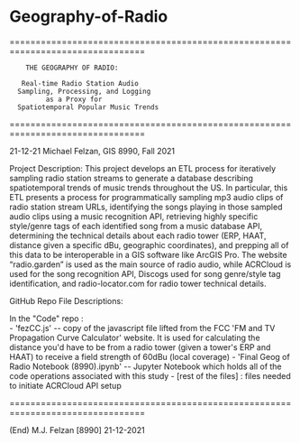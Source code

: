 # Geography-of-Radio
================================================================================
        
        THE GEOGRAPHY OF RADIO:
       
       Real-time Radio Station Audio 
      Sampling, Processing, and Logging 
             as a Proxy for
      Spatiotemporal Popular Music Trends
================================================================================

21-12-21   Michael Felzan, GIS 8990, Fall 2021


Project Description:
  This project develops an ETL process for iteratively sampling radio station 
  streams to generate a database describing spatiotemporal trends of music 
  trends throughout the US. In particular, this ETL presents a process for 
  programmatically sampling mp3 audio clips of radio station stream URLs,
  identifying the songs playing in those sampled audio clips using a music
  recognition API, retrieving highly specific style/genre tags of each identified
  song from a music database API, determining the technical details about each
  radio tower (ERP, HAAT, distance given a specific dBu, geographic coordinates),
  and prepping all of this data to be interoperable in a GIS software like ArcGIS
  Pro. The website “radio.garden” is used as the main source of radio audio, while
  ACRCloud is used for the song recognition API, Discogs used for song 
  genre/style tag identification, and radio-locator.com for radio tower technical
  details.



GitHub Repo File Descriptions:

   In the "Code" repo :    
        - 'fezCC.js' -- copy of the javascript file lifted from the FCC 'FM and TV 
           Propagation Curve Calculator' website. It is used for calculating the
           distance you'd have to be from a radio tower (given a tower's ERP and
           HAAT) to receive a field strength of 60dBu (local coverage)
        - 'Final Geog of Radio Notebook (8990).ipynb' -- Jupyter Notebook which
           holds all of the code operations associated with this study
        - [rest of the files] : files needed to initiate ACRCloud API setup

================================================================================

(End)                  M.J. Felzan [8990]                            21-12-2021
